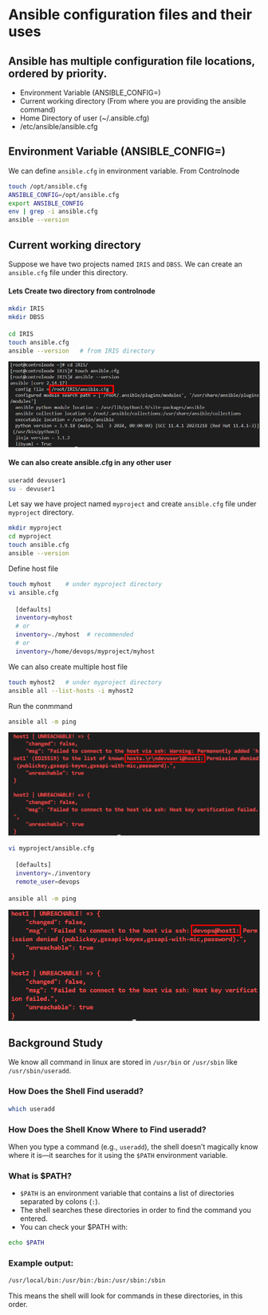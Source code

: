 # Ansible configuration files and their uses

## Ansible has multiple configuration file locations, ordered by priority.

-	Environment Variable (ANSIBLE_CONFIG=)
-	Current working directory (From where you are providing the ansible command)
-	Home Directory of user (~/.ansible.cfg)
-	/etc/ansible/ansible.cfg

## Environment Variable (ANSIBLE_CONFIG=)

We can define `ansible.cfg` in environment variable.
From Controlnode
```bash
touch /opt/ansible.cfg
ANSIBLE_CONFIG=/opt/ansible.cfg
export ANSIBLE_CONFIG
env | grep -i ansible.cfg
ansible --version 
```


## Current working directory

Suppose we have two projects named `IRIS` and `DBSS`. We can create an `ansible.cfg` file under this directory.

#### Lets Create two directory from controlnode 
```bash
mkdir IRIS
mkdir DBSS

cd IRIS
touch ansible.cfg
ansible --version   # from IRIS directory
```

![image](https://github.com/mohimenulislam/Ansible/blob/d52758485aca0e80c7658a2e9eda573846a4b8e2/Img/Current%20working%20directory.png)

#### We can also create ansible.cfg in any other user

```bash
useradd devuser1
su - devuser1
```

Let say we have project named `myproject` and create `ansible.cfg` file under `myproject` directory.

```bash
mkdir myproject
cd myproject
touch ansible.cfg
ansible --version
```

Define host file 

```bash
touch myhost    # under myproject directory
vi ansible.cfg

  [defaults]
  inventory=myhost
  # or
  inventory=./myhost  # recommended 
  # or
  inventory=/home/devops/myproject/myhost
```

We can also create multiple host file 
```bash
touch myhost2   # under myproject directory
ansible all --list-hosts -i myhost2
```

Run the conmmand
```bash
ansible all -m ping 
```
![image](https://github.com/mohimenulislam/Ansible/blob/4e4396e910b9d3ca7d36c9148f131acc22c26421/Img/devuser1.png)

```bash
vi myproject/ansible.cfg

  [defaults]
  inventory=./inventory
  remote_user=devops

ansible all -m ping
```
![image](https://github.com/mohimenulislam/Ansible/blob/20ed9ff52f1d580fd4ec1343ae1e1136d0a16929/Img/devopsuser.png)


## Background Study 
We know all command in linux are  stored in `/usr/bin` or `/usr/sbin` like `/usr/sbin/useradd`.
### How Does the Shell Find useradd?
```bash
which useradd
```

### How Does the Shell Know Where to Find useradd?

When you type a command (e.g., `useradd`), the shell doesn’t magically know where it is—it searches for it using the `$PATH` environment variable.

### What is $PATH?

- `$PATH` is an environment variable that contains a list of directories separated by colons (`:`).
- The shell searches these directories in order to find the command you entered.
- You can check your $PATH with:

```bash
echo $PATH
```
 
### Example output:

```bash
/usr/local/bin:/usr/bin:/bin:/usr/sbin:/sbin
```
This means the shell will look for commands in these directories, in this order.
